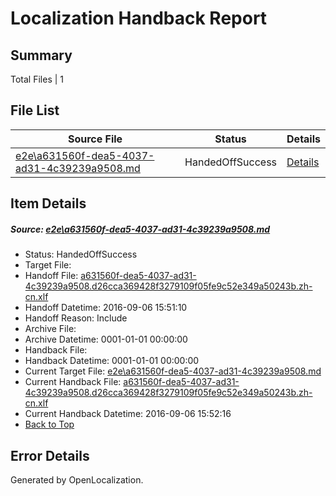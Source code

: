 # <a name='report-top'></a> Localization Handback Report

## Summary
 Total Files | 1

## File List
 Source File | Status | Details 
 ----------- | ------ | ------- 
 [e2e\a631560f-dea5-4037-ad31-4c39239a9508.md](https://github.com/OpenLocalizationTestOrg/ol-test0/blob/b164b25d7e2b014f0bbbcd4b5b7647d28ea59cd8/e2e/a631560f-dea5-4037-ad31-4c39239a9508.md) | HandedOffSuccess | [Details](#5230ab46bed07be609d92f2a6e5de268a0f3c7c54)

## Item Details
##### <a name='5230ab46bed07be609d92f2a6e5de268a0f3c7c54'></a> Source: [e2e\a631560f-dea5-4037-ad31-4c39239a9508.md](https://github.com/OpenLocalizationTestOrg/ol-test0/blob/b164b25d7e2b014f0bbbcd4b5b7647d28ea59cd8/e2e/a631560f-dea5-4037-ad31-4c39239a9508.md)
* Status: HandedOffSuccess
* Target File: 
* Handoff File: [a631560f-dea5-4037-ad31-4c39239a9508.d26cca369428f3279109f05fe9c52e349a50243b.zh-cn.xlf](https://github.com/OpenLocalizationTestOrg/ol-test0-handoff/blob/c0d8fd03bc00421a382201ac47f7522886cb4c35/ol-handoff/OpenLocalizationTestOrg/ol-test0-zhcn/ci/ht/a631560f-dea5-4037-ad31-4c39239a9508.d26cca369428f3279109f05fe9c52e349a50243b.zh-cn.xlf)
* Handoff Datetime: 2016-09-06 15:51:10
* Handoff Reason: Include
* Archive File: 
* Archive Datetime: 0001-01-01 00:00:00
* Handback File: 
* Handback Datetime: 0001-01-01 00:00:00
* Current Target File: [e2e\a631560f-dea5-4037-ad31-4c39239a9508.md](https://github.com/OpenLocalizationTestOrg/ol-test0-zhcn/blob/70bd1255523e7e35bf0aedc34fdd15168068d128/e2e/a631560f-dea5-4037-ad31-4c39239a9508.md)
* Current Handback File: [a631560f-dea5-4037-ad31-4c39239a9508.d26cca369428f3279109f05fe9c52e349a50243b.zh-cn.xlf](https://github.com/OpenLocalizationTestOrg/ol-test0-handback/blob/ab3eab8765851cb86cf85cb1e8ef23c8f3176ee5/ol-handback/OpenLocalizationTestOrg/ol-test0-zhcn/ci/ht/a631560f-dea5-4037-ad31-4c39239a9508.d26cca369428f3279109f05fe9c52e349a50243b.zh-cn.xlf)
* Current Handback Datetime: 2016-09-06 15:52:16
* [Back to Top](#report-top)


## Error Details

Generated by OpenLocalization.
